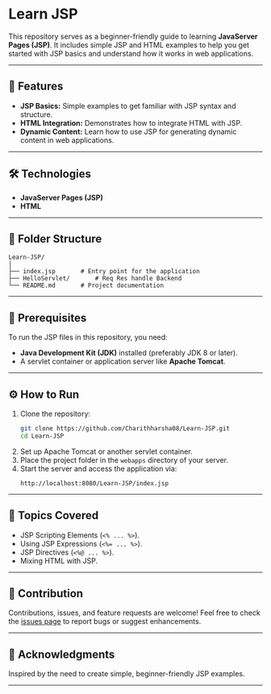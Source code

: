 
# Learn JSP  

This repository serves as a beginner-friendly guide to learning **JavaServer Pages (JSP)**. It includes simple JSP and HTML examples to help you get started with JSP basics and understand how it works in web applications.

---

## 🚀 Features  

- **JSP Basics:** Simple examples to get familiar with JSP syntax and structure.  
- **HTML Integration:** Demonstrates how to integrate HTML with JSP.  
- **Dynamic Content:** Learn how to use JSP for generating dynamic content in web applications.  

---

## 🛠️ Technologies  

- **JavaServer Pages (JSP)**  
- **HTML**  

---

## 📂 Folder Structure  

```plaintext
Learn-JSP/
│
├── index.jsp       # Entry point for the application  
├── HelloServlet/       # Req Res handle Backend  
└── README.md       # Project documentation  
```

---

## 🔧 Prerequisites  

To run the JSP files in this repository, you need:  

- **Java Development Kit (JDK)** installed (preferably JDK 8 or later).  
- A servlet container or application server like **Apache Tomcat**.  

---

## ⚙️ How to Run  

1. Clone the repository:  
   ```bash
   git clone https://github.com/Charithharsha08/Learn-JSP.git
   cd Learn-JSP
   ```
2. Set up Apache Tomcat or another servlet container.  
3. Place the project folder in the `webapps` directory of your server.  
4. Start the server and access the application via:  
   ```
   http://localhost:8080/Learn-JSP/index.jsp
   ```

---

## 📖 Topics Covered  

- JSP Scripting Elements (`<% ... %>`).  
- Using JSP Expressions (`<%= ... %>`).  
- JSP Directives (`<%@ ... %>`).  
- Mixing HTML with JSP.  

---

## 🤝 Contribution  

Contributions, issues, and feature requests are welcome! Feel free to check the [issues page](https://github.com/Charithharsha08/Learn-JSP/issues) to report bugs or suggest enhancements.

---


## 🙌 Acknowledgments  

Inspired by the need to create simple, beginner-friendly JSP examples.  

---
